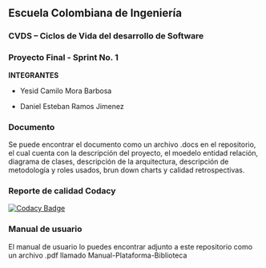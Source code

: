 ## Escuela Colombiana de Ingeniería

### CVDS – Ciclos de Vida del desarrollo de Software
### Proyecto Final - Sprint No. 1


**INTEGRANTES**

* Yesid Camilo Mora Barbosa 

* Daniel Esteban Ramos Jimenez

### Documento
Se puede encontrar el documento como un archivo .docs en el repositorio, el cual cuenta con la descripción del proyecto, el moedelo entidad relación, diagrama de clases, descripción de la arquitectura, descripción de metodología y roles usados, brun down charts y calidad retrospectivas.

### Reporte de calidad Codacy

[![Codacy Badge](https://app.codacy.com/project/badge/Grade/f2c21ef911884d8eb83924bda7ec518a)](https://www.codacy.com?utm_source=github.com&amp;utm_medium=referral&amp;utm_content=Piramoma/proyectoCVDS&amp;utm_campaign=Badge_Grade)

### Manual de usuario

El manual de usuario lo puedes encontrar adjunto a este repositorio como un archivo .pdf llamado Manual-Plataforma-Biblioteca
